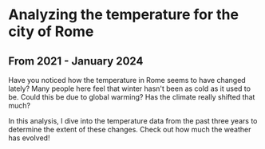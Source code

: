 # Analyzing the temperature for the city of Rome 
## From 2021 - January 2024

Have you noticed how the temperature in Rome seems to have changed lately? Many people here feel that winter hasn't been as cold as it used to be. Could this be due to global warming? Has the climate really shifted that much?

In this analysis, I dive into the temperature data from the past three years to determine the extent of these changes. Check out how much the weather has evolved!